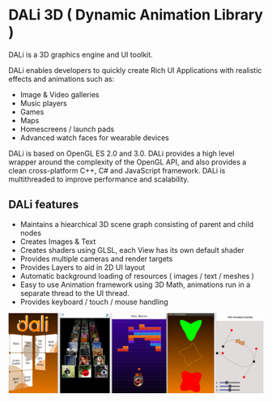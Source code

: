 
# DALi 3D ( Dynamic Animation Library )

DALi is a 3D graphics engine and UI toolkit.

DALi enables developers to quickly create Rich UI Applications with realistic effects and animations such as:

 + Image & Video galleries
 + Music players
 + Games
 + Maps
 + Homescreens / launch pads
 + Advanced watch faces for wearable devices

DALi is based on OpenGL ES 2.0 and 3.0. DALi provides a high level wrapper around the complexity of
the OpenGL API, and also provides a clean cross-platform C++, C# and JavaScript framework. DALi is
multithreaded to improve performance and scalability.

## DALi features
 + Maintains a hiearchical 3D scene graph consisting of parent and child nodes
 + Creates Images & Text
 + Creates shaders using GLSL, each View has its own default shader
 + Provides multiple cameras and render targets
 + Provides Layers to aid in 2D UI layout
 + Automatic background loading of resources ( images / text / meshes )
 + Easy to use Animation framework using 3D Math, animations run in a separate thread to the UI thread.
 + Provides keyboard / touch / mouse handling
 
 
![ ](screen-shot.png)


